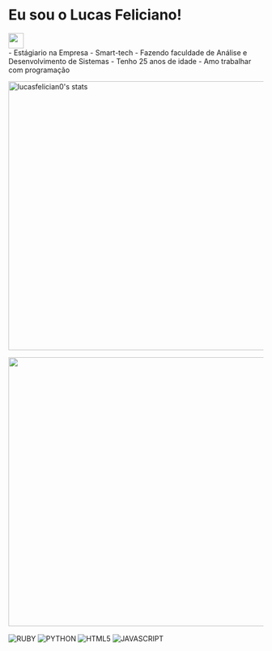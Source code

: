 <h1>Eu sou o Lucas Feliciano!</h1> <img
src="https://raw.githubusercontent.com/kauemarques/kaueMarques/master/hi.gif"width="30"px>
<br>
- Estágiario na Empresa - Smart-tech
- Fazendo faculdade de Análise e Desenvolvimento de Sistemas
- Tenho 25 anos de idade
- Amo trabalhar com programação
<br>
<p align="left">

<img width="530em" src="https://github-readme-stats.vercel.app/api?username=lucasfelician0&show_icons=true&theme=onedark)"
alt="lucasfelician0's stats"/>

<img width="530em" src="https://github-readme-stats.vercel.app/api/top-langs/?username=lucasfelician0&layout=compact)](https://github.com/lucasfelician0/github-readme-stats"/>

<img align="center" alt="RUBY"
src="https://img.shields.io/badge/Ruby-CC342D?style=for-the-badge&logo=ruby&logoColor=white">
<img align="center" alt="PYTHON"
src="https://img.shields.io/badge/Python-3776AB?style=for-the-badge&logo=python&logoColor=white">
<img align="center" alt="HTML5"
src="https://img.shields.io/badge/HTML5-E34F26?style=for-the-badge&logo=html5&logoColor=white">
<img align="center" alt="JAVASCRIPT"
src="https://img.shields.io/badge/JavaScript-323330?style=for-the-badge&logo=javascript&logoColor=F7DF1E">


